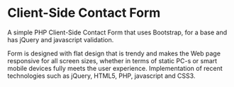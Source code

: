 # Client-Side Contact Form

A simple PHP Client-Side Contact Form that uses Bootstrap, for a base and has jQuery and javascript validation.

Form is designed with flat design that is trendy and makes the Web page responsive for all screen sizes, whether in terms of static PC-s or smart mobile devices fully meets the user experience. Implementation of recent technologies such as jQuery, HTML5, PHP, javascript and CSS3.

